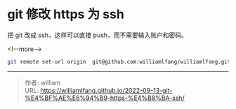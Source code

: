 # git 修改 https 为 ssh


把 git 改成 ssh，这样可以直接 push，而不需要输入账户和密码。

&lt;!--more--&gt;


```bash
git remote set-url origin  git@github.com:williamlfang/williamlfang.github.io.git
```


---

> 作者: william  
> URL: https://williamlfang.github.io/2022-09-13-git-%E4%BF%AE%E6%94%B9-https-%E4%B8%BA-ssh/  

